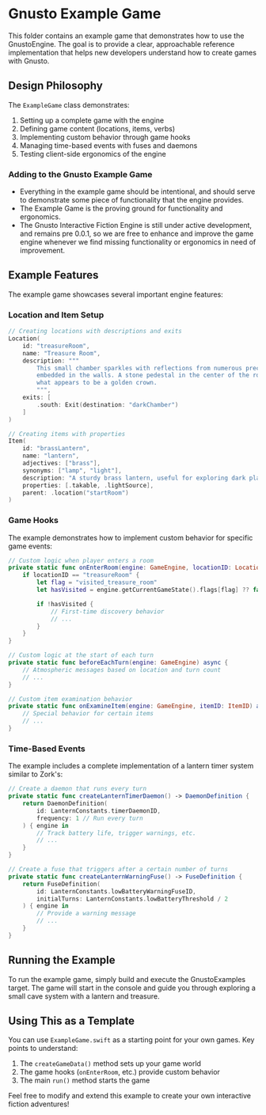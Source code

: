 # Gnusto Example Game

This folder contains an example game that demonstrates how to use the GnustoEngine. The goal is to provide a clear, approachable reference implementation that helps new developers understand how to create games with Gnusto.

## Design Philosophy

The `ExampleGame` class demonstrates:

1. Setting up a complete game with the engine
2. Defining game content (locations, items, verbs)
3. Implementing custom behavior through game hooks
4. Managing time-based events with fuses and daemons
5. Testing client-side ergonomics of the engine

### Adding to the Gnusto Example Game

- Everything in the example game should be intentional, and should serve to demonstrate some piece of functionality that the engine provides.
- The Example Game is the proving ground for functionality and ergonomics.
- The Gnusto Interactive Fiction Engine is still under active development, and remains pre 0.0.1, so we are free to enhance and improve the game engine whenever we find missing functionality or ergonomics in need of improvement.

## Example Features

The example game showcases several important engine features:

### Location and Item Setup

```swift
// Creating locations with descriptions and exits
Location(
    id: "treasureRoom",
    name: "Treasure Room",
    description: """
        This small chamber sparkles with reflections from numerous precious gems \
        embedded in the walls. A stone pedestal in the center of the room holds \
        what appears to be a golden crown.
        """,
    exits: [
        .south: Exit(destination: "darkChamber")
    ]
)

// Creating items with properties
Item(
    id: "brassLantern",
    name: "lantern",
    adjectives: ["brass"],
    synonyms: ["lamp", "light"],
    description: "A sturdy brass lantern, useful for exploring dark places.",
    properties: [.takable, .lightSource],
    parent: .location("startRoom")
)
```

### Game Hooks

The example demonstrates how to implement custom behavior for specific game events:

```swift
// Custom logic when player enters a room
private static func onEnterRoom(engine: GameEngine, locationID: LocationID) async {
    if locationID == "treasureRoom" {
        let flag = "visited_treasure_room"
        let hasVisited = engine.getCurrentGameState().flags[flag] ?? false

        if !hasVisited {
            // First-time discovery behavior
            // ...
        }
    }
}

// Custom logic at the start of each turn
private static func beforeEachTurn(engine: GameEngine) async {
    // Atmospheric messages based on location and turn count
    // ...
}

// Custom item examination behavior
private static func onExamineItem(engine: GameEngine, itemID: ItemID) async -> Bool {
    // Special behavior for certain items
    // ...
}
```

### Time-Based Events

The example includes a complete implementation of a lantern timer system similar to Zork's:

```swift
// Create a daemon that runs every turn
private static func createLanternTimerDaemon() -> DaemonDefinition {
    return DaemonDefinition(
        id: LanternConstants.timerDaemonID,
        frequency: 1 // Run every turn
    ) { engine in
        // Track battery life, trigger warnings, etc.
        // ...
    }
}

// Create a fuse that triggers after a certain number of turns
private static func createLanternWarningFuse() -> FuseDefinition {
    return FuseDefinition(
        id: LanternConstants.lowBatteryWarningFuseID,
        initialTurns: LanternConstants.lowBatteryThreshold / 2
    ) { engine in
        // Provide a warning message
        // ...
    }
}
```

## Running the Example

To run the example game, simply build and execute the GnustoExamples target. The game will start in the console and guide you through exploring a small cave system with a lantern and treasure.

## Using This as a Template

You can use `ExampleGame.swift` as a starting point for your own games. Key points to understand:

1. The `createGameData()` method sets up your game world
2. The game hooks (`onEnterRoom`, etc.) provide custom behavior
3. The main `run()` method starts the game

Feel free to modify and extend this example to create your own interactive fiction adventures!
